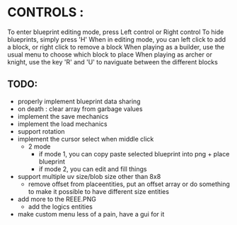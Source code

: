# CONTROLS :
To enter blueprint editing mode, press Left control or Right control
To hide blueprints, simply press 'H'
When in editing mode, you can left click to add a block, or right click to remove a block
When playing as a builder, use the usual menu to choose which block to place
When playing as archer or knight, use the key 'R' and 'U' to naviguate between the different blocks


## TODO:
- properly implement blueprint data sharing
- on death : clear array from garbage values
- implement the save mechanics
- implement the load mechanics
- support rotation
- implement the cursor select when middle click
    - 2 mode
        - if mode 1, you can copy paste selected blueprint into png + place blueprint
        - if mode 2, you can edit and fill things
- support multiple uv size/blob size other than 8x8
    - remove offset from placeentities, put an offset array or do something to make it possible to have different size entities
- add more to the REEE.PNG
    - add the logics entities
- make custom menu less of a pain, have a gui for it
